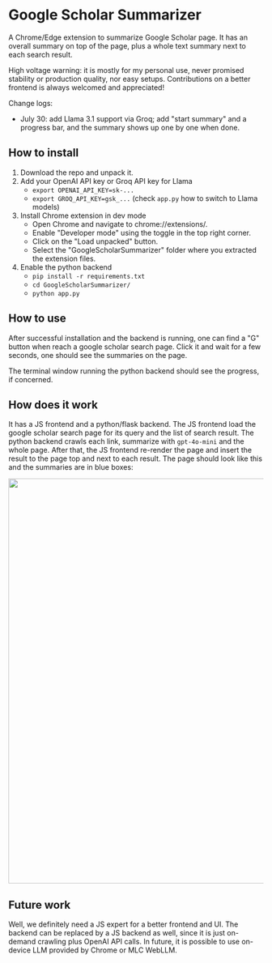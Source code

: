 # Google Scholar Summarizer
A Chrome/Edge extension to summarize Google Scholar page. It has an overall summary on top of the page, plus a whole text summary next to each search result.

High voltage warning: it is mostly for my personal use, never promised stability or production quality, nor easy setups. Contributions on a better frontend is always welcomed and appreciated!

Change logs:

* July 30: add Llama 3.1 support via Groq; add "start summary" and a progress bar, and the summary shows up one by one when done.

## How to install

1. Download the repo and unpack it.
2. Add your OpenAI API key or Groq API key for Llama
    - `export OPENAI_API_KEY=sk-...`
    - `export GROQ_API_KEY=gsk_...` (check `app.py` how to switch to Llama models)
3. Install Chrome extension in dev mode
    - Open Chrome and navigate to chrome://extensions/.
    - Enable "Developer mode" using the toggle in the top right corner.
    - Click on the "Load unpacked" button.
    - Select the "GoogleScholarSummarizer" folder where you extracted the extension files.
4. Enable the python backend
    - `pip install -r requirements.txt`
    - `cd GoogleScholarSummarizer/`
    - `python app.py`

## How to use

After successful installation and the backend is running, one can find a "G" button when reach a google scholar search page. Click it and wait for a few seconds, one should see the summaries on the page.

The terminal window running the python backend should see the progress, if concerned.

## How does it work

It has a JS frontend and a python/flask backend. The JS frontend load the google scholar search page for its query and the list of search result. The python backend crawls each link, summarize with `gpt-4o-mini` and the whole page. After that, the JS frontend re-render the page and insert the result to the page top and next to each result. The page should look like this and the summaries are in blue boxes:

<image src="screenshots/scholar-extension.jpg" width="800">

## Future work

Well, we definitely need a JS expert for a better frontend and UI. The backend can be replaced by a JS backend as well, since it is just on-demand crawling plus OpenAI API calls. In future, it is possible to use on-device LLM provided by Chrome or MLC WebLLM.

